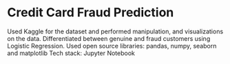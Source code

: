 # Credit Card Fraud Prediction
Used Kaggle for the dataset and performed manipulation, and visualizations on the data.
Differentiated between genuine and fraud customers using Logistic Regression.
Used open source libraries: pandas, numpy, seaborn and matplotlib
Tech stack: Jupyter Notebook
